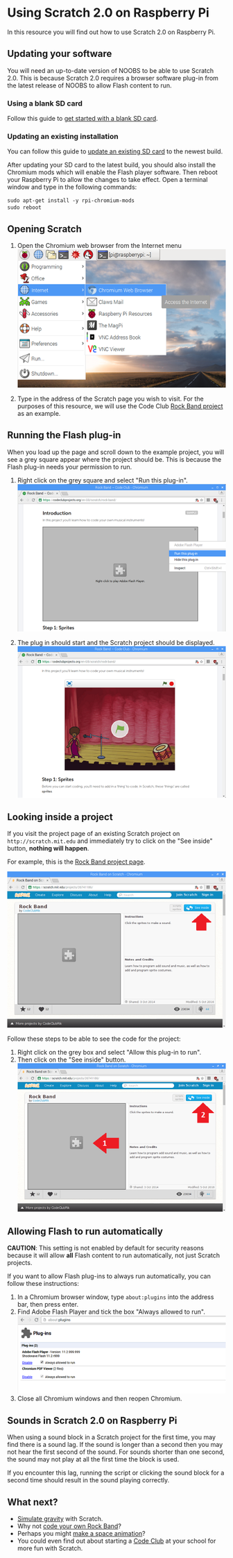 # Using Scratch 2.0 on Raspberry Pi

In this resource you will find out how to use Scratch 2.0 on Raspberry Pi.

## Updating your software

You will need an up-to-date version of NOOBS to be able to use Scratch 2.0. This is because Scratch 2.0 requires a browser software plug-in from the latest release of NOOBS to allow Flash content to run.

### Using a blank SD card

Follow this guide to [get started with a blank SD card](https://www.raspberrypi.org/learning/software-guide/quickstart/).

### Updating an existing installation
You can follow this guide to [update an existing SD card](https://www.raspberrypi.org/learning/software-guide/update-sd-card/) to the newest build.

After updating your SD card to the latest build, you should also install the Chromium mods which will enable the Flash player software. Then reboot your Raspberry Pi to allow the changes to take effect. Open a terminal window and type in the following commands:

```
sudo apt-get install -y rpi-chromium-mods
sudo reboot
```

## Opening Scratch
1. Open the Chromium web browser from the Internet menu
	![Opening Chromium](images/open-chromium.png)

2. Type in the address of the Scratch page you wish to visit. For the purposes of this resource, we will use the Code Club [Rock Band project](https://www.codeclubprojects.org/en-GB/scratch/) as an example.

## Running the Flash plug-in

When you load up the page and scroll down to the example project, you will see a grey square appear where the project should be. This is because the Flash plug-in needs your permission to run.

1. Right click on the grey square and select "Run this plug-in".
	![Running the plug-in](images/run-this-plugin.png)

2. The plug in should start and the Scratch project should be displayed.
	![Scratch works](images/scratch-works.png)

## Looking inside a project

If you visit the project page of an existing Scratch project on `http://scratch.mit.edu` and immediately try to click on the "See inside" button, **nothing will happen**. 

For example, this is the [Rock Band project page](https://scratch.mit.edu/projects/26741186/).

![Scratch project](images/scratch-project.png)

Follow these steps to be able to see the code for the project:

1. Right click on the grey box and select "Allow this plug-in to run".
2. Then click on the "See inside" button.
	![Enable plug-in first](images/enable-plugin-first.png)

## Allowing Flash to run automatically

**CAUTION**: This setting is not enabled by default for security reasons because it will allow **all** Flash content to run automatically, not just Scratch projects. 

If you want to allow Flash plug-ins to always run automatically, you can follow these instructions:

1. In a Chromium browser window, type `about:plugins` into the address bar, then press enter.
2. Find Adobe Flash Player and tick the box "Always allowed to run".
	![About plug-ins](images/about-plugins.png)
3. Close all Chromium windows and then reopen Chromium.


## Sounds in Scratch 2.0 on Raspberry Pi

When using a sound block in a Scratch project for the first time, you may find there is a sound lag. If the sound is longer than a second then you may not hear the first second of the sound. For sounds shorter than one second, the sound may not play at all the first time the block is used. 

If you encounter this lag, running the script or clicking the sound block for a second time should result in the sound playing correctly.


## What next?
* [Simulate gravity](https://www.raspberrypi.org/learning/gravity-simulator/) with Scratch.
* Why not [code your own Rock Band](https://www.codeclubprojects.org/en-GB/scratch/rock-band/)?
* Perhaps you might [make a space animation](https://www.codeclubprojects.org/en-GB/scratch/lost-in-space/)? 
* You could even find out about starting a [Code Club](https://www.codeclub.org.uk/) at your school for more fun with Scratch.
